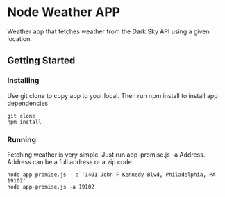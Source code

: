 # Node Weather APP

Weather app that fetches weather from the Dark Sky API using a given location.

## Getting Started

### Installing

Use git clone to copy app to your local. Then run npm install to install app dependencies 

```
git clone 
npm install
```
### Running

Fetching weather is very simple. Just run app-promise.js -a Address. Address can be a full address or a zip code.

```
node app-promise.js - a '1401 John F Kennedy Blvd, Philadelphia, PA 19102'
node app-promise.js -a 19102
```